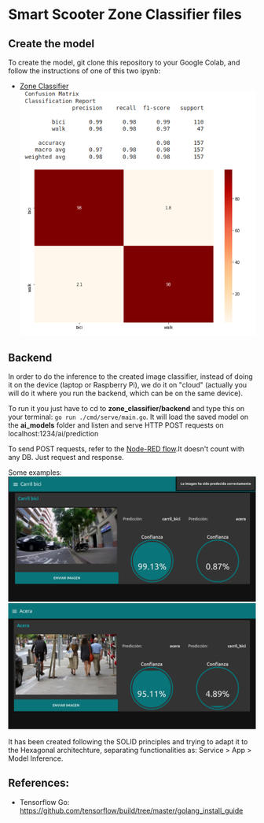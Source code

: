 # Smart Scooter Zone Classifier files

## Create the model

To create the model, git clone this repository to your Google Colab, and follow the instructions of one of this two ipynb:
- [Zone Classifier](Zone_Classifier.ipynb)
![Model evaluation](evaluation.png)


## Backend

In order to do the inference to the created image classifier, instead of doing it on the device (laptop or Raspberry Pi), we do it on "cloud" (actually you will do it where you run the backend, which can be on the same device).

To run it you just have to cd to **zone_classifier/backend** and type this on your terminal: `go run ./cmd/serve/main.go`.
It will load the saved model on the **ai_models** folder and listen and serve HTTP POST requests on localhost:1234/ai/prediction

To send POST requests, refer to the [Node-RED flow](../dashboards/zone_classifier.json).It doesn't count with any DB. Just request and response.

Some examples:
![Bike lane](carril_bici.png)
![Sidewalk](acera.png)


It has been created following the SOLID principles and trying to adapt it to the Hexagonal architechture, separating functionalities as: Service > App > Model Inference.

## References:
- Tensorflow Go: https://github.com/tensorflow/build/tree/master/golang_install_guide
